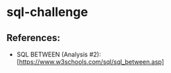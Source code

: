 # sql-challenge

## References:
- SQL BETWEEN (Analysis #2): [https://www.w3schools.com/sql/sql_between.asp]